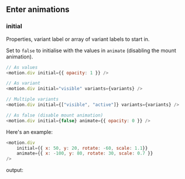 ## Enter animations

### initial

Properties, variant label or array of variant labels to start in.

Set to `false` to initialise with the values in `animate` (disabling the mount animation).

```javascript
// As values
<motion.div initial={{ opacity: 1 }} />

// As variant
<motion.div initial="visible" variants={variants} />

// Multiple variants
<motion.div initial={["visible", "active"]} variants={variants} />

// As false (disable mount animation)
<motion.div initial={false} animate={{ opacity: 0 }} />
```

Here's an example:

```javascript
<motion.div 
    initial={{ x: 50, y: 20, rotate: -60, scale: 1.1}}
    animate={{ x: -100, y: 80, rotate: 30, scale: 0.7 }}
/>
```

output: